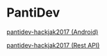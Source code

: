 # PantiDev
[pantidev-hackjak2017 (Android)](https://pantidev.github.io/hackjak2017_android_pantidev/)

[pantidev-hackjak2017 (Rest API)](https://pantidev.github.io/hackjak2017_api_pantidev/)

